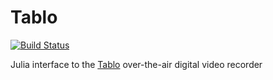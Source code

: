 # Tablo

[![Build Status](https://travis-ci.org/dmbates/Tablo.jl.svg?branch=master)](https://travis-ci.org/dmbates/Tablo.jl)

Julia interface to the [Tablo](http://www.tablotv.com) over-the-air digital video recorder
